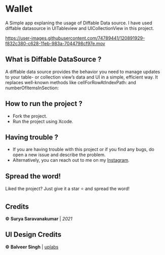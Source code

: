 # Wallet 
A Simple app explaning the usage of Diffable Data source. I have used diffable datasource in UITableview and UICollectionView in this project.

https://user-images.githubusercontent.com/74789441/120891929-f832c380-c628-11eb-983a-7044798cf97e.mov

## What is Diffable DataSource ?
A diffable data source provides the behavior you need to manage updates to your table- or collection view’s data and UI in a simple, efficient way. It replaces well-known methods like cellForRowAtIndexPath: and numberOfItemsInSection:

## How to run the project ?
* Fork the project.
* Run the project using Xcode.

## Having trouble ?
* If you are having trouble with this project or if you find any bugs, do open a new issue and describe the problem.
* Alternatively, you can reach out to me on my [Instagram](https://www.instagram.com/thathippiedev/).

## Spread the word!
Liked the project? Just give it a star ⭐️ and spread the word!

## Credits
**©** **Surya Saravanakumar** | *2021*

## UI Design Credits
**©** **Balveer Singh** | [uplabs](https://www.uplabs.com/posts/wallet-app-6c101986-1079-495a-b734-6c1f5aa48301)
